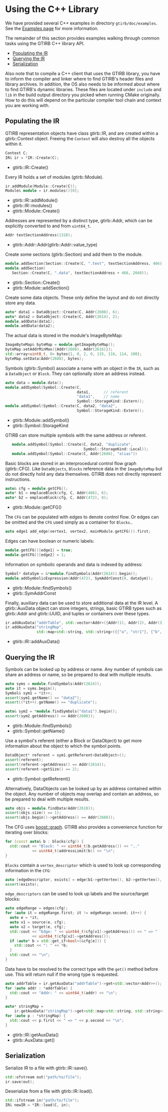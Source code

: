 # Using the C++ Library

We have provided several C++ examples in directory
`gtirb/doc/examples`. See the [Examples page](../examples.html) for more
information.

The remainder of this section provides examples walking through common
tasks using the GTIRB C++ library API.

- [Populating the IR](#populating-the-ir)
- [Querying the IR](#querying-the-ir)
- [Serialization](#serialization)

Also note that to compile a C++ client that uses the GTIRB library,
you have to inform the compiler and linker where to find GTIRB's
header files and library archives. In addition, the OS also needs to
be informed about where to find GTIRB's dynamic libraries. These files
are located under `include` and `lib` in the build output directory
you picked when running CMake originally. How to do this will depend
on the particular compiler tool chain and context you are working
with.


## Populating the IR

GTIRB representation objects have class gtirb::IR, and are created within a
gtirb::Context object. Freeing the `Context` will also destroy all the
objects within it.

```cpp
Context C;                
IR& ir = *IR::Create(C);
```

- gtirb::IR::Create()


Every IR holds a set of modules (gtirb::Module).

```cpp
ir.addModule(Module::Create(C));    
Module& module = ir.modules()[0];
```

- gtirb::IR::addModule()
- gtirb::IR::modules()
- gtirb::Module::Create()


Addresses are represented by a distinct type, gtirb::Addr, which can be
explicitly converted to and from `uint64_t`.

```cpp
Addr textSectionAddress(1328);
```

- gtirb::Addr::Addr(gtirb::Addr::value_type)


Create some sections (gtirb::Section) and add them to the module.

```cpp
module.addSection(Section::Create(C, ".text", textSectionAddress, 466));
module.addSection(
   Section::Create(C, ".data", textSectionAddress + 466, 2048));
```

- gtirb::Section::Create()
- gtirb::Module::addSection()


Create some data objects. These only define the layout and do not
directly store any data.

```cpp
auto* data1 = DataObject::Create(C, Addr(2608), 6);
auto* data2 = DataObject::Create(C, Addr(2614), 2);
module.addData(data1);
module.addData(data2);
```

The actual data is stored in the module's ImageByteMap:

```cpp
ImageByteMap& byteMap = module.getImageByteMap();
byteMap.setAddrMinMax({Addr(2608), Addr(2616)});
std::array<uint8_t, 8> bytes{1, 0, 2, 0, 115, 116, 114, 108};
byteMap.setData(Addr(2608), bytes);
```

Symbols (gtirb::Symbol) associate a name with an object in the `IR`, such as a
`DataObject` or `Block`. They can optionally store an address instead.

```cpp
auto data = module.data();
module.addSymbol(Symbol::Create(C,
                                data1,      // referent
                                "data1",    // name
                                Symbol::StorageKind::Extern));
module.addSymbol(Symbol::Create(C, data2, "data2",
                                Symbol::StorageKind::Extern));
```

- gtirb::Module::addSymbol()
- gtirb::Symbol::StorageKind


GTIRB can store multiple symbols with the same address or referent.

```cpp
   module.addSymbol(Symbol::Create(C, data2, "duplicate",
                                   Symbol::StorageKind::Local));
   module.addSymbol(Symbol::Create(C, Addr(2608), "alias"))
```

Basic blocks are stored in an interprocedural control flow graph
(gtirb::CFG). Like `DataObjects`, `Blocks` reference data in the
`ImageByteMap` but do not directly hold any data themselves. GTIRB
does not directly represent instructions.

```cpp
auto& cfg = module.getCFG();
auto* b1 = emplaceBlock(cfg, C, Addr(466), 6);
auto* b2 = emplaceBlock(cfg, C, Addr(472), 8);
```

- gtirb::Module::getCFG()


The `CFG` can be populated with edges to denote control flow. Or edges
can be omitted and the `CFG` used simply as a container for `Blocks`..

```cpp
auto edge1 add_edge(vertex1, vertex2, mainModule.getCFG()).first;
```

Edges can have boolean or numeric labels:

```cpp
module.getCFG()[edge1] = true;
module.getCFG()[edge2] = 1;
```

Information on symbolic operands and data is indexed by address:

```cpp
Symbol* dataSym = &*module.findSymbols(Addr(2614)).begin();
module.addSymbolicExpression(Addr(472), SymAddrConst{0, dataSym});
```

- gtirb::Module::findSymbols()
- gtirb::SymAddrConst


Finally, auxiliary data can be used to store additional data at the IR
level. A gtirb::AuxData object can store integers, strings, basic GTIRB
types such as gtirb::Addr and gtirb::UUID, and tuples or containers over these
types.

```cpp
ir.addAuxData("addrTable", std::vector<Addr>({Addr(1), Addr(2), Addr(3)}));
ir.addAuxData("stringMap",
              std::map<std::string, std::string>({{"a", "str1"}, {"b", "str2"}}));
```

- gtirb::IR::addAuxData()


## Querying the IR

Symbols can be looked up by address or name.  Any number of symbols
can share an address or name, so be prepared to deal with multiple
results.

```cpp
auto syms = module.findSymbols(Addr(2614));
auto it = syms.begin();
Symbol& sym1 = *it++;
assert(sym1.getName() == "data2");
assert((*it++).getName() == "duplicate");

auto& sym2 = *module.findSymbols("data1").begin();
assert(sym2.getAddress() == Addr(2608));
```

- gtirb::Module::findSymbols()
- gtirb::Symbol::getName()


Use a symbol's referent (either a Block or DataObject) to get
more information about the object to which the symbol
points.

```cpp
DataObject* referent = sym1.getReferent<DataObject>();
assert(referent);
assert(referent->getAddress() == Addr(2614));
assert(referent->getSize() == 2);
```

- gtirb::Symbol::getReferent()


Alternatively, DataObjects can be looked up by an address contained
within the object. Any number of objects may overlap and contain an
address, so be prepared to deal with multiple results.

```cpp
auto objs = module.findData(Addr(2610));
assert(objs.size() == 1);
assert(objs.begin()->getAddress() == Addr(2608));
```

The CFG uses
[boost::graph](https://www.boost.org/doc/libs/1_67_0/libs/graph/doc/).
GTIRB also provides a convenience function for iterating over blocks:

```cpp
for (const auto& b : blocks(cfg)) {
  std::cout << "Block: " << uint64_t(b.getAddress()) << ".."
            << uint64_t(addressLimit(b)) << "\n";
}
```

`Blocks` contain a `vertex_descriptor` which is used to look up
corresponding information in the `CFG`:

```cpp
auto [edgeDescriptor, exists] = edge(b1->getVertex(), b2->getVertex(), cfg);
assert(exists);

```


`edge_descriptors` can be used to look up labels and the source/target
blocks:

```cpp
auto edgeRange = edges(cfg);
for (auto it = edgeRange.first; it != edgeRange.second; it++) {
  auto e = *it;
  auto v1 = source(e, cfg);
  auto v2 = target(e, cfg);
  std::cout << "Edge: " << uint64_t(cfg[v1]->getAddress()) << " => "
            << uint64_t(cfg[v2]->getAddress());
  if (auto* b = std::get_if<bool>(&cfg[e])) {
    std::cout << ": " << *b;
  }
  std::cout << "\n";
}
```

Data have to be resolved to the correct type with the `get()` method
before use. This will return null if the wrong type is requested.

```cpp
auto addrTable = ir.getAuxData("addrTable")->get<std::vector<Addr>>();
for (auto addr : *addrTable) {
  std::cout << "Addr: " << uint64_t(addr) << "\n";
}

auto* stringMap =
    ir.getAuxData("stringMap")->get<std::map<std::string, std::string>>();
for (auto p : *stringMap) {
  std::cout << p.first << " => " << p.second << "\n";
}
```

- gtirb::IR::getAuxData()
- gtirb::AuxData::get()


## Serialization

Serialize IR to a file with gtirb::IR::save().

```cpp
std::ofstream out("path/to/file");
ir.save(out);
```

Deserialize from a file with gtirb::IR::load().

```cpp
std::ifstream in("path/to/file");
IR& newIR = *IR::load(C, in);
```
